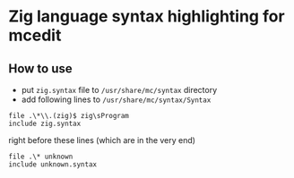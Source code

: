 # Zig language syntax highlighting for mcedit
## How to use
  - put `zig.syntax` file to `/usr/share/mc/syntax` directory
  - add following lines to `/usr/share/mc/syntax/Syntax`
  ```
  file .\*\\.(zig)$ zig\sProgram
  include zig.syntax
  ```
  right before these lines (which are in the very end)
  ```
  file .\* unknown
  include unknown.syntax
  ```
  
